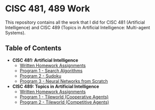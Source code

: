# CISC 481, 489 Work

This repository contains all the work that I did for CISC 481 (Artificial 
Intelligence) and CISC 489 (Topics in Artificial Intelligence: Multi-agent 
Systems).

## Table of Contents

 - **CISC 481: Artificial Intelligence**
   - [Written Homework Assignments](481_written_hw/README.md)
   - [Program 1 - Search Algorithms](481_program1/README.md)
   - [Program 2 - 
     Sudoku](481_program2/README.md)
   - [Program 3 - Neural Networks from Scratch](481_program3/README.md)
 - **CISC 489: Topics in Artificial Intelligence**
   - [Written Homework Assignments](489_written_hw/README.md) 
   - [Program 1 - Tileworld (Cooperative Agents)](489_program1/README.md)
   - [Program 2 - Tileworld (Competitive Agents)](489_program2/README.md)
